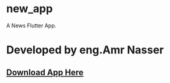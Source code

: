 # new_app

A News Flutter App.

# Developed by eng.Amr Nasser

## [Download App Here](https://github.com/amrNaser99/News/raw/master/app-release.apk)


